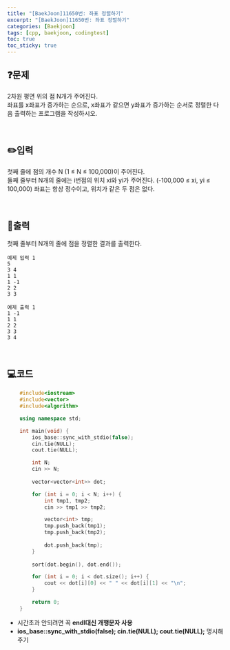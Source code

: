 ```yaml
---
title: "[BaekJoon]11650번: 좌표 정렬하기"
excerpt: "[BaekJoon]11650번: 좌표 정렬하기"
categories: [Baekjoon]
tags: [cpp, baekjoon, codingtest]
toc: true
toc_sticky: true
---
```


## ❓문제

2차원 평면 위의 점 N개가 주어진다.  
좌표를 x좌표가 증가하는 순으로, x좌표가 같으면 y좌표가 증가하는 순서로 정렬한 다음 출력하는 프로그램을 작성하시오.  

<br/>

## ✏️입력

첫째 줄에 점의 개수 N (1 ≤ N ≤ 100,000)이 주어진다.  
둘째 줄부터 N개의 줄에는 i번점의 위치 xi와 yi가 주어진다. (-100,000 ≤ xi, yi ≤ 100,000) 좌표는 항상 정수이고, 위치가 같은 두 점은 없다.

<br/>

## 📜출력

첫째 줄부터 N개의 줄에 점을 정렬한 결과를 출력한다.

```
예제 입력 1 
5
3 4
1 1
1 -1
2 2
3 3

예제 출력 1 
1 -1
1 1
2 2
3 3
3 4
```

<br/>

## 💻코드

```cpp
    #include<iostream>
    #include<vector>
    #include<algorithm>

    using namespace std;

    int main(void) {
        ios_base::sync_with_stdio(false);
        cin.tie(NULL);
        cout.tie(NULL);

        int N;
        cin >> N;
    
        vector<vector<int>> dot;

        for (int i = 0; i < N; i++) {
            int tmp1, tmp2;
            cin >> tmp1 >> tmp2;

            vector<int> tmp;
            tmp.push_back(tmp1);
            tmp.push_back(tmp2);
            
            dot.push_back(tmp);
        }
        
        sort(dot.begin(), dot.end());

        for (int i = 0; i < dot.size(); i++) {
            cout << dot[i][0] << " " << dot[i][1] << "\n";
        }

        return 0;
    }
```

+ 시간초과 안되려면 꼭 **endl대신 개행문자 사용**
+ **ios_base::sync_with_stdio(false); cin.tie(NULL); cout.tie(NULL);** 명시해주기